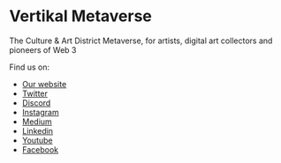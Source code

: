 # Vertikal Metaverse
The Culture & Art District Metaverse, for artists, digital art collectors and pioneers of Web 3

Find us on:
- [Our website](https://www.vertikal.art/)
- [Twitter](https://twitter.com/Vertikalmetavrs)
- [Discord](https://discord.gg/vertikal)
- [Instagram](https://www.instagram.com/vertikalmetavrs/)
- [Medium](https://vertikal.medium.com/)
- [Linkedin](https://www.linkedin.com/company/vertikalart)
- [Youtube](https://youtube.com/@vertikalmetavrs)
- [Facebook](https://www.facebook.com/VertikalMetavrs)
